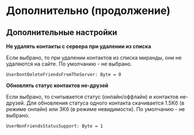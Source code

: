 # Дополнительно (продолжение) #

## Дополнительные настройки ##

**Не удалять контакты с сервера при удалении из списка**

Если выбрано, то при удалении контактов из списка миранды, они не удаляются на сайте. По умолчанию - не выбрано.

`UserDontDeleteFriendsFromTheServer: Byte = 0`

**Обновлять статус контактов не-друзей**

Если выбрано, то считывается статус (онлайн/оффлайн) и контактов не-друзей. Для обновления статуса одного контакта скачивается 1.5Кб (в режиме онлайн) или 3Кб (в режиме невидимости).
По умолчанию - не выбрано.

`UserNonFriendsStatusSupport: Byte = 1`